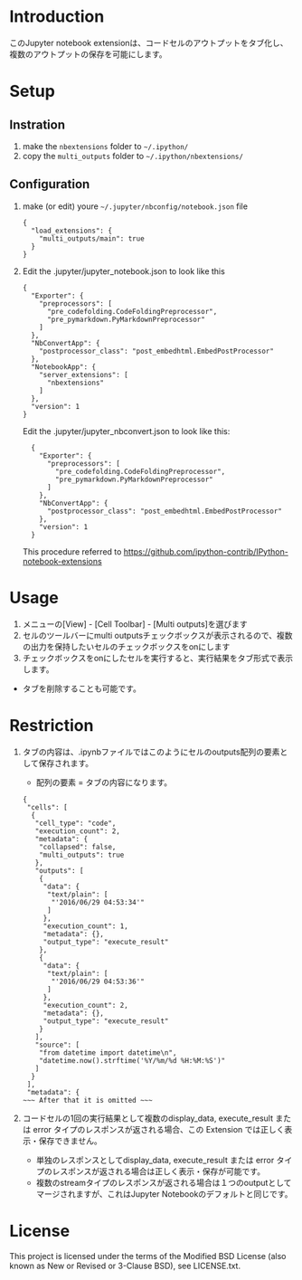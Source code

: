 # Introduction

このJupyter notebook extensionは、コードセルのアウトプットをタブ化し、複数のアウトプットの保存を可能にします。

# Setup

## Instration

1. make the `nbextensions` folder to `~/.ipython/`
2. copy the `multi_outputs` folder to `~/.ipython/nbextensions/`

## Configuration

1. make (or edit) youre `~/.jupyter/nbconfig/notebook.json` file

    ```
    {
      "load_extensions": {
        "multi_outputs/main": true
      }
    }
    ```

1. Edit the .jupyter/jupyter_notebook.json to look like this

    ```
    {
      "Exporter": {
        "preprocessors": [
          "pre_codefolding.CodeFoldingPreprocessor",
          "pre_pymarkdown.PyMarkdownPreprocessor"
        ]
      },
      "NbConvertApp": {
        "postprocessor_class": "post_embedhtml.EmbedPostProcessor"
      },
      "NotebookApp": {
        "server_extensions": [
          "nbextensions"
        ]
      },
      "version": 1
    }
    ```

    Edit the .jupyter/jupyter_nbconvert.json to look like this:

    ```
      {
        "Exporter": {
          "preprocessors": [
            "pre_codefolding.CodeFoldingPreprocessor",
            "pre_pymarkdown.PyMarkdownPreprocessor"
          ]
        },
        "NbConvertApp": {
          "postprocessor_class": "post_embedhtml.EmbedPostProcessor"
        },
        "version": 1
      }
    ```

    This procedure referred to https://github.com/ipython-contrib/IPython-notebook-extensions

# Usage

1. メニューの[View] - [Cell Toolbar] - [Multi outputs]を選びます
1. セルのツールバーにmulti outputsチェックボックスが表示されるので、複数の出力を保持したいセルのチェックボックスをonにします
1. チェックボックスをonにしたセルを実行すると、実行結果をタブ形式で表示します。
  - タブを削除することも可能です。

# Restriction

1. タブの内容は、.ipynbファイルではこのようにセルのoutputs配列の要素として保存されます。
    - 配列の要素 = タブの内容になります。

    ```
    {
     "cells": [
      {
       "cell_type": "code",
       "execution_count": 2,
       "metadata": {
        "collapsed": false,
        "multi_outputs": true
       },
       "outputs": [
        {
         "data": {
          "text/plain": [
           "'2016/06/29 04:53:34'"
          ]
         },
         "execution_count": 1,
         "metadata": {},
         "output_type": "execute_result"
        },
        {
         "data": {
          "text/plain": [
           "'2016/06/29 04:53:36'"
          ]
         },
         "execution_count": 2,
         "metadata": {},
         "output_type": "execute_result"
        }
       ],
       "source": [
        "from datetime import datetime\n",
        "datetime.now().strftime('%Y/%m/%d %H:%M:%S')"
       ]
      }
     ],
     "metadata": {
    ~~~ After that it is omitted ~~~
    ```

1. コードセルの1回の実行結果として複数のdisplay_data, execute_result または error タイプのレスポンスが返される場合、この Extension では正しく表示・保存できません。
    - 単独のレスポンスとしてdisplay_data, execute_result または error タイプのレスポンスが返される場合は正しく表示・保存が可能です。
    - 複数のstreamタイプのレスポンスが返される場合は１つのoutputとしてマージされますが、これはJupyter Notebookのデフォルトと同じです。

# License

This project is licensed under the terms of the Modified BSD License (also known as New or Revised or 3-Clause BSD), see LICENSE.txt.

